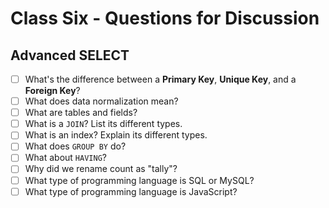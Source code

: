 # Class Six - Questions for Discussion

## Advanced SELECT

- [ ] What's the difference between a **Primary Key**, **Unique Key**, and a **Foreign Key**?
- [ ] What does data normalization mean?
- [ ] What are tables and fields?
- [ ] What is a `JOIN`? List its different types.
- [ ] What is an index? Explain its different types.
- [ ] What does `GROUP BY` do?
- [ ] What about `HAVING`?
- [ ] Why did we rename count as "tally"?
- [ ] What type of programming language is SQL or MySQL?
- [ ] What type of programming language is JavaScript?
